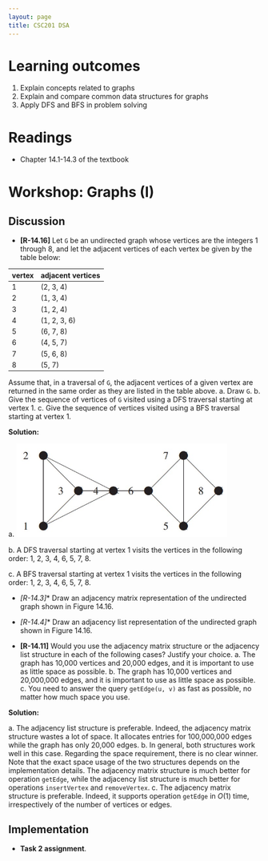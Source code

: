 ```yaml
---
layout: page
title: CSC201 DSA
---
```


# Learning outcomes
1.   Explain concepts related to graphs
2.   Explain and compare common data structures for graphs
3.   Apply DFS and BFS in problem solving



# Readings

*   Chapter 14.1-14.3 of the textbook



# Workshop: Graphs (I)

## Discussion

*   **[R-14.16]** Let `G` be an undirected graph whose vertices are the integers 1 through 8, and let the adjacent vertices of each vertex be given by the table below:

| vertex | adjacent vertices |
| ------ | ----------------- |
| 1      | (2, 3, 4)         |
| 2      | (1, 3, 4)         |
| 3      | (1, 2, 4)         |
| 4      | (1, 2, 3, 6)      |
| 5      | (6, 7, 8)         |
| 6      | (4, 5, 7)         |
| 7      | (5, 6, 8)         |
| 8      | (5, 7)            |

Assume that, in a traversal of `G`, the adjacent vertices of a given vertex are returned in the same order as they are listed in the table above.
a. Draw `G`.
b. Give the sequence of vertices of `G` visited using a DFS traversal starting at vertex 1.
c. Give the sequence of vertices visited using a BFS traversal starting at vertex 1.

 **Solution:** 

a. <img src="src\solution_14.16.jpg" alt="solution" style="zoom:65%;" />

b. A DFS traversal starting at vertex 1 visits the vertices in the following order: 1, 2, 3, 4, 6, 5, 7, 8.

c. A BFS traversal starting at vertex 1 visits the vertices in the following order: 1, 2, 3, 4, 6, 5, 7, 8.



* **[R-14.3*]** Draw an adjacency matrix representation of the undirected graph shown in Figure 14.16.



*   **[R-14.4*]** Draw an adjacency list representation of the undirected graph shown in Figure 14.16.



*   **[R-14.11]** Would you use the adjacency matrix structure or the adjacency list structure in each of the following cases? Justify your choice.
    a. The graph has 10,000 vertices and 20,000 edges, and it is important to use as little space as possible.
    b. The graph has 10,000 vertices and 20,000,000 edges, and it is important to use as little space as possible.
    c. You need to answer the query `getEdge(u, v)` as fast as possible, no matter how much space you use.

**Solution:**

a. The adjacency list structure is preferable. Indeed, the adjacency matrix structure wastes a lot of space. It allocates entries for 100,000,000 edges while the graph has only 20,000 edges.
b. In general, both structures work well in this case. Regarding the space requirement, there is no clear winner. Note that the exact space usage of the two structures depends on the implementation details. The adjacency matrix structure is much better for operation `getEdge`, while the adjacency list structure is much better for operations `insertVertex` and `removeVertex`.
c. The adjacency matrix structure is preferable. Indeed, it supports operation `getEdge` in $O(1)$ time, irrespectively of the number of vertices or edges.



## Implementation

* **Task 2 assignment**.

